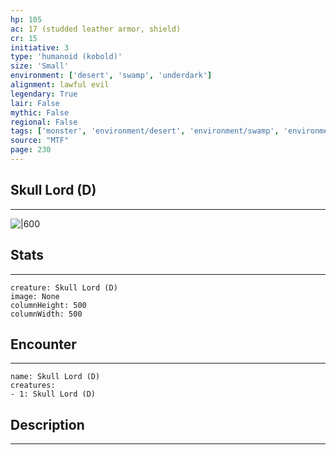 ```yaml
---
hp: 105
ac: 17 (studded leather armor, shield)
cr: 15
initiative: 3
type: 'humanoid (kobold)'    
size: 'Small'
environment: ['desert', 'swamp', 'underdark']
alignment: lawful evil
legendary: True
lair: False
mythic: False
regional: False
tags: ['monster', 'environment/desert', 'environment/swamp', 'environment/underdark']
source: "MTF"
page: 230
---
```


## Skull Lord (D)
---

![|600](D:/Program%20Files/5e.tools/img/bestiary/MTF/Skull%20Lord.jpg)

## Stats
---

```statblock
creature: Skull Lord (D)
image: None
columnHeight: 500
columnWidth: 500
```

## Encounter
---

```encounter-table
name: Skull Lord (D)
creatures:
- 1: Skull Lord (D)
```

## Description
---




